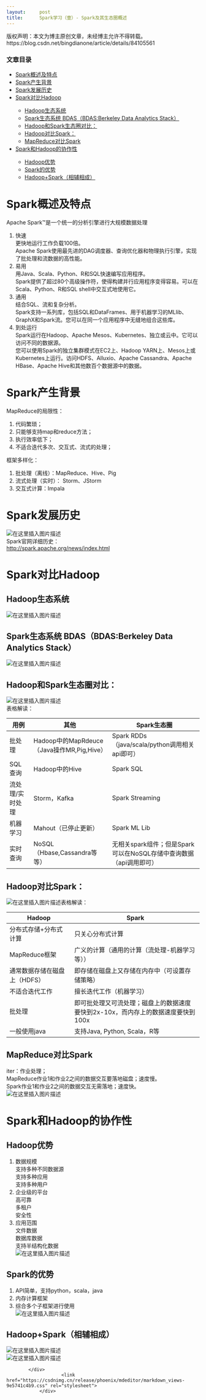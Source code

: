 ```yaml
---
layout:     post
title:      Spark学习（壹）- Spark及其生态圈概述
---
```

<div id="article_content" class="article_content clearfix csdn-tracking-statistics" data-pid="blog" data-mod="popu_307" data-dsm="post">
								<div class="article-copyright">
					版权声明：本文为博主原创文章，未经博主允许不得转载。					https://blog.csdn.net/bingdianone/article/details/84105561				</div>
								            <div id="content_views" class="markdown_views prism-atom-one-dark">
							<!-- flowchart 箭头图标 勿删 -->
							<svg xmlns="http://www.w3.org/2000/svg" style="display: none;"><path stroke-linecap="round" d="M5,0 0,2.5 5,5z" id="raphael-marker-block" style="-webkit-tap-highlight-color: rgba(0, 0, 0, 0);"></path></svg>
							<p></p><div class="toc"><h3>文章目录</h3><ul><li><a href="#Spark_1" rel="nofollow">Spark概述及特点</a></li><li><a href="#Spark_16" rel="nofollow">Spark产生背景</a></li><li><a href="#Spark_27" rel="nofollow">Spark发展历史</a></li><li><a href="#SparkHadoop_31" rel="nofollow">Spark对比Hadoop</a></li><ul><li><a href="#Hadoop_32" rel="nofollow">Hadoop生态系统</a></li><li><a href="#Spark_BDASBDASBerkeley_Data_Analytics_Stack_34" rel="nofollow">Spark生态系统 BDAS（BDAS:Berkeley Data Analytics Stack）</a></li><li><a href="#HadoopSpark_36" rel="nofollow">Hadoop和Spark生态圈对比：</a></li><li><a href="#HadoopSpark_47" rel="nofollow">Hadoop对比Spark：</a></li><li><a href="#MapReduceSpark_57" rel="nofollow">MapReduce对比Spark</a></li></ul><li><a href="#SparkHadoop_62" rel="nofollow">Spark和Hadoop的协作性</a></li><ul><li><a href="#Hadoop_63" rel="nofollow">Hadoop优势</a></li><li><a href="#Spark_77" rel="nofollow">Spark的优势</a></li><li><a href="#HadoopSpark_82" rel="nofollow">Hadoop+Spark（相辅相成）</a></li></ul></ul></div><p></p>
<h1><a id="Spark_1"></a>Spark概述及特点</h1>
<p>Apache Spark™是一个统一的分析引擎进行大规模数据处理</p>
<ol>
<li>快速<br>
更快地运行工作负载100倍。<br>
Apache Spark使用最先进的DAG调度器、查询优化器和物理执行引擎，实现了批处理和流数据的高性能。</li>
<li>易用<br>
用Java、Scala、Python、R和SQL快速编写应用程序。<br>
Spark提供了超过80个高级操作符，使得构建并行应用程序变得容易。可以在Scala、Python、R和SQL shell中交互式地使用它。</li>
<li>通用<br>
结合SQL、流和复杂分析。<br>
Spark支持一系列库，包括SQL和DataFrames、用于机器学习的MLlib、GraphX和Spark流。您可以在同一个应用程序中无缝地组合这些库。</li>
<li>到处运行<br>
Spark运行在Hadoop、Apache Mesos、Kubernetes、独立或云中。它可以访问不同的数据源。<br>
您可以使用Spark的独立集群模式在EC2上、Hadoop YARN上、Mesos上或Kubernetes上运行。访问HDFS、Alluxio、Apache Cassandra、Apache HBase、Apache Hive和其他数百个数据源中的数据。</li>
</ol>
<h1><a id="Spark_16"></a>Spark产生背景</h1>
<p>MapReduce的局限性：</p>
<ol>
<li>代码繁琐；</li>
<li>只能够支持map和reduce方法；</li>
<li>执行效率低下；</li>
<li>不适合迭代多次、交互式、流式的处理；</li>
</ol>
<p>框架多样化：</p>
<ol>
<li>批处理（离线）：MapReduce、Hive、Pig</li>
<li>流式处理（实时）： Storm、JStorm</li>
<li>交互式计算：Impala</li>
</ol>
<h1><a id="Spark_27"></a>Spark发展历史</h1>
<p><img src="https://img-blog.csdnimg.cn/20181115160127599.png" alt="在这里插入图片描述"><br>
Spark官网详细历史：<br>
<a href="http://spark.apache.org/news/index.html" rel="nofollow">http://spark.apache.org/news/index.html</a></p>
<h1><a id="SparkHadoop_31"></a>Spark对比Hadoop</h1>
<h2><a id="Hadoop_32"></a>Hadoop生态系统</h2>
<p><img src="https://img-blog.csdnimg.cn/20181115163418573.png" alt="在这里插入图片描述"></p>
<h2><a id="Spark_BDASBDASBerkeley_Data_Analytics_Stack_34"></a>Spark生态系统 BDAS（BDAS:Berkeley Data Analytics Stack）</h2>
<p><img src="https://img-blog.csdnimg.cn/20181115163522302.png" alt="在这里插入图片描述"></p>
<h2><a id="HadoopSpark_36"></a>Hadoop和Spark生态圈对比：</h2>
<p><img src="https://img-blog.csdnimg.cn/20181115170155647.png" alt="在这里插入图片描述"><br>
表格解读：</p>

<table>
<thead>
<tr>
<th>用例</th>
<th>其他</th>
<th>Spark生态圈</th>
</tr>
</thead>
<tbody>
<tr>
<td>批处理</td>
<td>Hadoop中的MapRdeuce（Java操作MR,Pig,Hive）</td>
<td>Spark RDDs（java/scala/python调用相关api即可）</td>
</tr>
<tr>
<td>SQL查询</td>
<td>Hadoop中的Hive</td>
<td>Spark SQL</td>
</tr>
<tr>
<td>流处理/实时处理</td>
<td>Storm，Kafka</td>
<td>Spark Streaming</td>
</tr>
<tr>
<td>机器学习</td>
<td>Mahout（已停止更新）</td>
<td>Spark ML Lib</td>
</tr>
<tr>
<td>实时查询</td>
<td>NoSQL（Hbase,Cassandra等等）</td>
<td>无相关spark组件；但是Spark可以在NoSQL存储中查询数据（api调用即可）</td>
</tr>
</tbody>
</table><h2><a id="HadoopSpark_47"></a>Hadoop对比Spark：</h2>
<p><img src="https://img-blog.csdnimg.cn/20181115171206579.png" alt="在这里插入图片描述">表格解读：</p>

<table>
<thead>
<tr>
<th>Hadoop</th>
<th>Spark</th>
</tr>
</thead>
<tbody>
<tr>
<td>分布式存储+分布式计算</td>
<td>只关心分布式计算</td>
</tr>
<tr>
<td>MapReduce框架</td>
<td>广义的计算（通用的计算（流处理-机器学习等））</td>
</tr>
<tr>
<td>通常数据存储在磁盘上（HDFS）</td>
<td>即存储在磁盘上又存储在内存中（可设置存储策略）</td>
</tr>
<tr>
<td>不适合迭代工作</td>
<td>擅长迭代工作（机器学习）</td>
</tr>
<tr>
<td>批处理</td>
<td>即可批处理又可流处理；磁盘上的数据速度要快到2x-10x，而内存上的数据速度要快到100x</td>
</tr>
<tr>
<td>一般使用java</td>
<td>支持Java, Python, Scala，R等</td>
</tr>
</tbody>
</table><h2><a id="MapReduceSpark_57"></a>MapReduce对比Spark</h2>
<p>iter：作业处理；<br>
MapReduce作业1和作业2之间的数据交互要落地磁盘；速度慢。<br>
Spark作业1和作业2之间的数据交互无需落地；速度快。<br>
<img src="https://img-blog.csdnimg.cn/20181115172549714.png" alt="在这里插入图片描述"></p>
<h1><a id="SparkHadoop_62"></a>Spark和Hadoop的协作性</h1>
<h2><a id="Hadoop_63"></a>Hadoop优势</h2>
<ol>
<li>数据规模<br>
支持多种不同数据源<br>
支持多种应用<br>
支持多种用户</li>
<li>企业级的平台<br>
高可靠<br>
多租户<br>
安全性</li>
<li>应用范围<br>
文件数据<br>
数据库数据<br>
支持半结构化数据<br>
<img src="https://img-blog.csdnimg.cn/20181115172821243.png" alt="在这里插入图片描述"></li>
</ol>
<h2><a id="Spark_77"></a>Spark的优势</h2>
<ol>
<li>API简单，支持python，scala，java</li>
<li>内存计算框架</li>
<li>综合多个子框架进行使用<br>
<img src="https://img-blog.csdnimg.cn/20181115173004560.png" alt="在这里插入图片描述"></li>
</ol>
<h2><a id="HadoopSpark_82"></a>Hadoop+Spark（相辅相成）</h2>
<p><img src="https://img-blog.csdnimg.cn/2018111519354220.png" alt="在这里插入图片描述"><br>
<img src="https://img-blog.csdnimg.cn/20181115193615623.png" alt="在这里插入图片描述"></p>

            </div>
						<link href="https://csdnimg.cn/release/phoenix/mdeditor/markdown_views-9e5741c4b9.css" rel="stylesheet">
                </div>